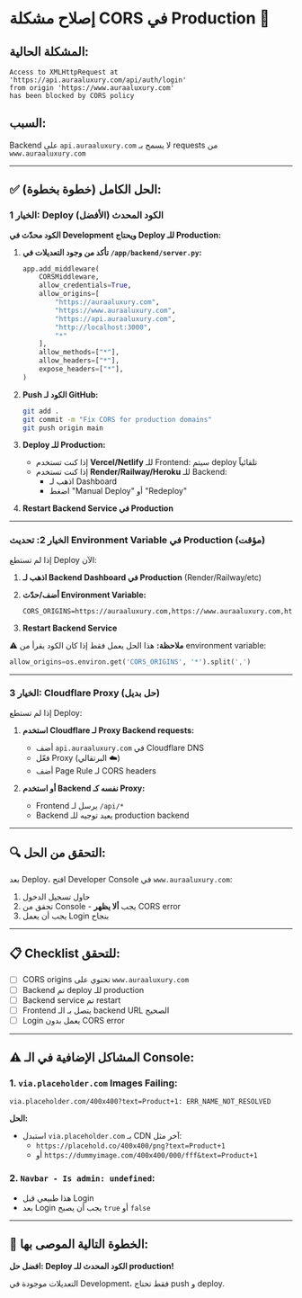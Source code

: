 # إصلاح مشكلة CORS في Production 🔧

## المشكلة الحالية:
```
Access to XMLHttpRequest at 'https://api.auraaluxury.com/api/auth/login' 
from origin 'https://www.auraaluxury.com' 
has been blocked by CORS policy
```

## السبب:
Backend على `api.auraaluxury.com` لا يسمح بـ requests من `www.auraaluxury.com`

---

## ✅ الحل الكامل (خطوة بخطوة):

### الخيار 1: Deploy الكود المحدث (الأفضل)

**الكود محدّث في Development ويحتاج Deploy للـ Production:**

1. **تأكد من وجود التعديلات في `/app/backend/server.py`:**
   ```python
   app.add_middleware(
       CORSMiddleware,
       allow_credentials=True,
       allow_origins=[
           "https://auraaluxury.com",
           "https://www.auraaluxury.com",
           "https://api.auraaluxury.com",
           "http://localhost:3000",
           "*"
       ],
       allow_methods=["*"],
       allow_headers=["*"],
       expose_headers=["*"],
   )
   ```

2. **Push الكود لـ GitHub:**
   ```bash
   git add .
   git commit -m "Fix CORS for production domains"
   git push origin main
   ```

3. **Deploy للـ Production:**
   - إذا كنت تستخدم **Vercel/Netlify** للـ Frontend: سيتم deploy تلقائياً
   - إذا كنت تستخدم **Render/Railway/Heroku** للـ Backend: 
     - اذهب لـ Dashboard
     - اضغط "Manual Deploy" أو "Redeploy"

4. **Restart Backend Service في Production**

---

### الخيار 2: تحديث Environment Variable في Production (مؤقت)

إذا لم تستطع Deploy الآن:

1. **اذهب لـ Backend Dashboard في Production** (Render/Railway/etc)

2. **أضف/حدّث Environment Variable:**
   ```
   CORS_ORIGINS=https://auraaluxury.com,https://www.auraaluxury.com,https://api.auraaluxury.com
   ```

3. **Restart Backend Service**

⚠️ **ملاحظة:** هذا الحل يعمل فقط إذا كان الكود يقرأ من environment variable:
```python
allow_origins=os.environ.get('CORS_ORIGINS', '*').split(',')
```

---

### الخيار 3: Cloudflare Proxy (حل بديل)

إذا لم تستطع Deploy:

1. **استخدم Cloudflare لـ Proxy Backend requests:**
   - أضف `api.auraaluxury.com` في Cloudflare DNS
   - فعّل Proxy (البرتقالي ☁️)
   - أضف Page Rule لـ CORS headers

2. **أو استخدم Backend نفسه كـ Proxy:**
   - Frontend يرسل لـ `/api/*` 
   - Backend يعيد توجيه للـ production backend

---

## 🔍 التحقق من الحل:

بعد Deploy، افتح Developer Console في `www.auraaluxury.com`:

1. حاول تسجيل الدخول
2. تحقق من Console - يجب **ألا يظهر** CORS error
3. يجب أن يعمل Login بنجاح

---

## 📋 Checklist للتحقق:

- [ ] CORS origins تحتوي على `www.auraaluxury.com`
- [ ] Backend تم deploy للـ production
- [ ] Backend service تم restart
- [ ] Frontend يتصل بـ الـ backend URL الصحيح
- [ ] Login يعمل بدون CORS error

---

## ⚠️ المشاكل الإضافية في الـ Console:

### 1. `via.placeholder.com` Images Failing:
```
via.placeholder.com/400x400?text=Product+1: ERR_NAME_NOT_RESOLVED
```

**الحل:**
- استبدل `via.placeholder.com` بـ CDN آخر مثل:
  - `https://placehold.co/400x400/png?text=Product+1`
  - أو `https://dummyimage.com/400x400/000/fff&text=Product+1`

### 2. `Navbar - Is admin: undefined`:
- هذا طبيعي قبل Login
- بعد Login يجب أن يصبح `true` أو `false`

---

## 🎯 الخطوة التالية الموصى بها:

**افضل حل: Deploy الكود المحدث للـ production!**

التعديلات موجودة في Development، فقط تحتاج push و deploy.

